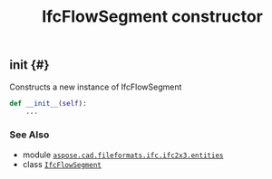 ﻿---
title: IfcFlowSegment constructor
second_title: Aspose.CAD for Python via .NET API References
description: 
type: docs
weight: 10
url: /python-net/aspose.cad.fileformats.ifc.ifc2x3.entities/ifcflowsegment/__init__/
is_root: false
---

## __init__ {#}

Constructs a new instance of IfcFlowSegment



```python
def __init__(self):
    ...
```





### See Also
* module [`aspose.cad.fileformats.ifc.ifc2x3.entities`](../../)
* class [`IfcFlowSegment`](/cad/python-net/aspose.cad.fileformats.ifc.ifc2x3.entities/ifcflowsegment)
